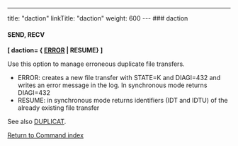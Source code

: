 ---
title: "daction"
linkTitle: "daction"
weight: 600
--- ### daction

#### SEND, RECV

****[ daction= { <u>ERROR</u> &#124; RESUME} ]****

Use this option to manage erroneous duplicate file transfers.

- ERROR: creates a new file transfer with STATE=K and DIAGI=432 and writes an error message in the log. In synchronous mode returns DIAGI=432
- RESUME: in synchronous mode returns identifiers (IDT and IDTU) of the already existing file transfer

See also [DUPLICAT](../duplicat).

[Return to Command index](../../)
